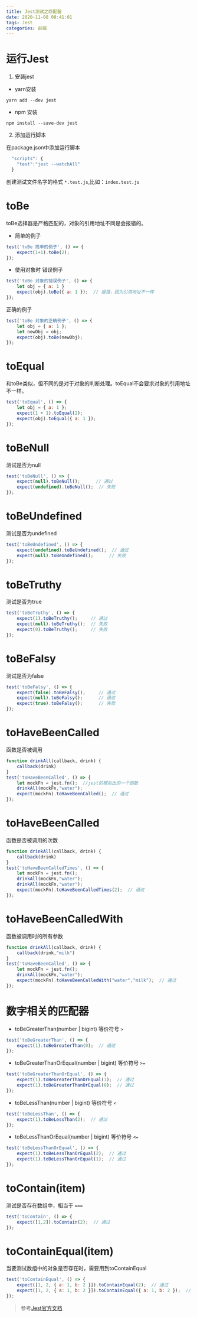 ```yaml
---
title: Jest测试之匹配器
date: 2020-11-08 08:41:01
tags: Jest
categories: 前端
---
```

<script type="text/javascript" src="/js/bai.js"></script>

# 运行Jest
1. 安装jest
- yarn安装
```
yarn add --dev jest
```
- npm 安装
```
npm install --save-dev jest
```

2. 添加运行脚本
<!-- more -->
在package.json中添加运行脚本
```js
  "scripts": {
    "test":"jest --watchAll"
  }
```
创建测试文件名字的格式 `*.test.js`,比如：`index.test.js`

# toBe
toBe选择器是严格匹配的，对象的引用地址不同是会报错的。
- 简单的例子
```js
test('toBe 简单的例子', () => {
    expect(1+1).toBe(2);
});
```
- 使用对象时
错误例子
```js
test('toBe 对象的错误例子', () => {
    let obj = { a: 1 }
    expect(obj).toBe({ a: 1 });  // 报错，因为引用地址不一样
});
```
正确的例子
```js
test('toBe 对象的正确例子', () => {
    let obj = { a: 1 };
    let newObj = obj;
    expect(obj).toBe(newObj);
});
```

# toEqual
和toBe类似，但不同的是对于对象的判断处理。toEqual不会要求对象的引用地址不一样。
```js
test('toEqual', () => {
    let obj = { a: 1 };
    expect(1 + 1).toEqual(2);
    expect(obj).toEqual({ a: 1 });
});
```

# toBeNull
测试是否为null
```js
test('toBeNull', () => {
    expect(null).toBeNull();      // 通过
    expect(undefined).toBeNull();  // 失败
});
```

# toBeUndefined
测试是否为undefined
```js
test('toBeUndefined', () => {
    expect(undefined).toBeUndefined();  // 通过
    expect(null).toBeUndefined();      // 失败
});
```

# toBeTruthy
测试是否为true
```js
test('toBeTruthy', () => {
    expect(1).toBeTruthy();     // 通过
    expect(null).toBeTruthy();  // 失败
    expect(0).toBeTruthy();     // 失败
});
```

# toBeFalsy
测试是否为false
```js
test('toBeFalsy', () => {
    expect(false).toBeFalsy();     // 通过
    expect(null).toBeFalsy();      // 通过
    expect(true).toBeFalsy();      // 失败
});
```

# toHaveBeenCalled
函数是否被调用
```js
function drinkAll(callback, drink) {
    callback(drink)
}
test('toHaveBeenCalled', () => {
    let mockFn = jest.fn();  //jest的模拟出的一个函数
    drinkAll(mockFn,"water");
    expect(mockFn).toHaveBeenCalled();  // 通过
});
```

# toHaveBeenCalled
函数是否被调用的次数
```js
function drinkAll(callback, drink) {
    callback(drink)
}
test('toHaveBeenCalledTimes', () => {
    let mockFn = jest.fn();
    drinkAll(mockFn,"water");
    drinkAll(mockFn,"water");
    expect(mockFn).toHaveBeenCalledTimes(2);  // 通过
});
```

# toHaveBeenCalledWith
函数被调用时的所有参数
```js
function drinkAll(callback, drink) {
    callback(drink,"milk")
}
test('toHaveBeenCalled', () => {
    let mockFn = jest.fn();
    drinkAll(mockFn,"water");
    expect(mockFn).toHaveBeenCalledWith("water","milk");  // 通过  
});
```
# 数字相关的匹配器
- toBeGreaterThan(number | bigint)
等价符号 `>`
```js
test('toBeGreaterThan', () => {
    expect(1).toBeGreaterThan(0);  // 通过  
});
```

- toBeGreaterThanOrEqual(number | bigint)
等价符号 `>=`
```js
test('toBeGreaterThanOrEqual', () => {
    expect(1).toBeGreaterThanOrEqual(1);  // 通过  
    expect(1).toBeGreaterThanOrEqual(0);  // 通过  
});
```

- toBeLessThan(number | bigint)
等价符号 `<`
```js
test('toBeLessThan', () => {
    expect(1).toBeLessThan(2);  // 通过  
});
```

- toBeLessThanOrEqual(number | bigint)
等价符号 `<=`
```js
test('toBeLessThanOrEqual', () => {
    expect(1).toBeLessThanOrEqual(2);  // 通过  
    expect(1).toBeLessThanOrEqual(1);  // 通过  
});
```

# toContain(item)
测试是否存在数组中，相当于 `===`
```js
test('toContain', () => {
    expect([1,2]).toContain(2);  // 通过  
});
```

# toContainEqual(item)
当要测试数组中的对象是否存在时，需要用到toContainEqual
```js
test('toContainEqual', () => {
    expect([1, 2, { a: 1, b: 2 }]).toContainEqual(2);  // 通过  
    expect([1, 2, { a: 1, b: 2 }]).toContainEqual({ a: 1, b: 2 });  // 通过  
});
```

> 参考[Jest官方文档](https://jestjs.io/docs/en/expect)